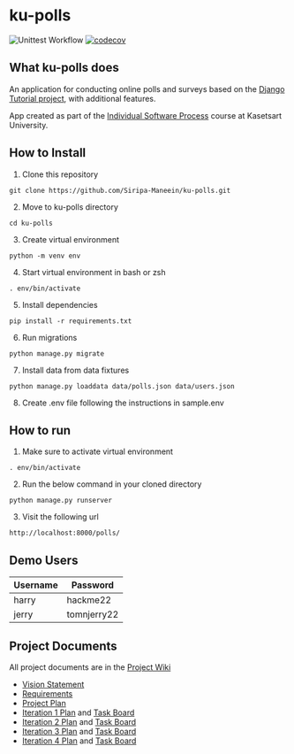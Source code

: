 # ku-polls
![Unittest Workflow](https://github.com/Siripa-Maneein/ku-polls/actions/workflows/python-app.yml/badge.svg)
[![codecov](https://codecov.io/gh/Siripa-Maneein/ku-polls/branch/main/graph/badge.svg?token=WL8RY9E0ZA)](https://codecov.io/gh/Siripa-Maneein/ku-polls)

## What ku-polls does
An application for conducting online polls and surveys based
on the [Django Tutorial project][django-tutorial], with
additional features.

App created as part of the [Individual Software Process](
https://cpske.github.io/ISP) course at Kasetsart University.

## How to Install

1. Clone this repository
```
git clone https://github.com/Siripa-Maneein/ku-polls.git
```
2. Move to ku-polls directory
```
cd ku-polls
```
3. Create virtual environment
```
python -m venv env
```

4. Start virtual environment in bash or zsh
```
. env/bin/activate
```

5. Install dependencies
```
pip install -r requirements.txt
```

6. Run migrations
```
python manage.py migrate
```

7. Install data from data fixtures
```
python manage.py loaddata data/polls.json data/users.json
```

8. Create .env file following the instructions in sample.env


## How to run
1. Make sure to activate virtual environment 
```
. env/bin/activate
```

2. Run the below command in your cloned directory
```
python manage.py runserver
```

3. Visit the following url
```
http://localhost:8000/polls/
```

## Demo Users
| Username  | Password  |
|-----------|-----------|
|   harry   | hackme22 |
|   jerry   | tomnjerry22 |

## Project Documents

All project documents are in the [Project Wiki](../../wiki/Home)

- [Vision Statement](../../wiki/Vision%20Statement)
- [Requirements](../../wiki/Requirements)
- [Project Plan](../../wiki/Development%20Plan)
- [Iteration 1 Plan](../../wiki/Iteration%201%20Plan) and [Task Board](https://github.com/users/Siripa-Maneein/projects/7/views/1?layout=board) 
- [Iteration 2 Plan](../../wiki/Iteration%202%20Plan) and [Task Board](https://github.com/users/Siripa-Maneein/projects/7/views/5)
- [Iteration 3 Plan](../../wiki/Iteration%203%20Plan) and [Task Board](https://github.com/users/Siripa-Maneein/projects/7/views/7)
- [Iteration 4 Plan](../../wiki/Iteration%204%20Plan) and [Task Board](https://github.com/users/Siripa-Maneein/projects/7/views/8?layout=board)

[django-tutorial]: https://docs.djangoproject.com/en/4.1/intro/tutorial01/

